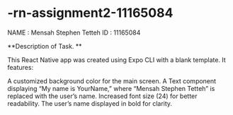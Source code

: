 # -rn-assignment2-11165084
NAME : Mensah Stephen Tetteh
ID : 11165084

**Description of Task. **

This React Native app was created using Expo CLI with a blank template. It features:

A customized background color for the main screen.
A Text component displaying “My name is YourName,” where “Mensah Stephen Tetteh” is replaced with the user’s name.
Increased font size (24) for better readability.
The user’s name displayed in bold for clarity.
